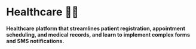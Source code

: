 # Healthcare :man_health_worker:

**Healthcare platform that streamlines patient registration, appointment scheduling, and medical records, and learn to implement complex forms and SMS notifications.**
